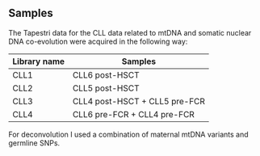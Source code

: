 ## Samples

The Tapestri data for the CLL data related to mtDNA and somatic nuclear DNA co-evolution were acquired in the following way:

| Library name | Samples |
| ------------ | ------- |
| CLL1 | CLL6 post-HSCT |
| CLL2 | CLL5 post-HSCT |
| CLL3 | CLL4 post-HSCT + CLL5 pre-FCR |
| CLL4 | CLL6 pre-FCR + CLL4 pre-FCR |

For deconvolution I used a combination of maternal mtDNA variants and germline SNPs.
